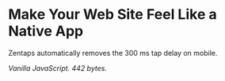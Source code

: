 # Make Your Web Site Feel Like a Native&nbsp;App

Zentaps automatically removes the 300&nbsp;ms tap delay on&nbsp;mobile.

*Vanilla JavaScript. 442 bytes.*
